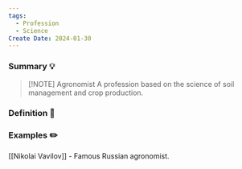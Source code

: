 ```yaml
---
tags:
  - Profession
  - Science
Create Date: 2024-01-30
---
```

### Summary 💡

> [!NOTE] Agronomist
> A profession based on the science of soil management and crop production.

### Definition 📖


### Examples ✏️
[[Nikolai Vavilov]] - Famous Russian agronomist.
